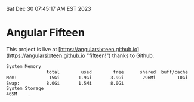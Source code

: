 Sat Dec 30 07:45:17 AM EST 2023

# Angular Fifteen


This project is live at [https://angularsixteen.github.io](https://angularsixteen.github.io "fifteen!") thanks to Github.

```bash
System Memory
               total        used        free      shared  buff/cache   available
Mem:            15Gi       1.9Gi       3.9Gi       296Mi        10Gi        13Gi
Swap:          8.0Gi       1.5Mi       8.0Gi
System Storage
465M	.
```
```bash
